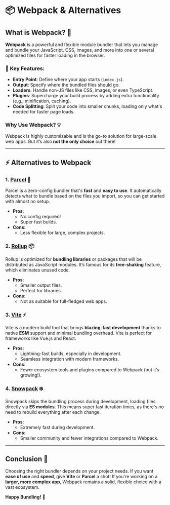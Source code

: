 # 📦 Webpack & Alternatives

## What is Webpack? 🤔

**Webpack** is a powerful and flexible module bundler that lets you manage and bundle your JavaScript, CSS, images, and more into one or several optimized files for faster loading in the browser.

### 🔑 Key Features:

- **Entry Point**: Define where your app starts (`index.js`).
- **Output**: Specify where the bundled files should go.
- **Loaders**: Handle non-JS files like CSS, images, or even TypeScript.
- **Plugins**: Supercharge your build process by adding extra functionality (e.g., minification, caching).
- **Code Splitting**: Split your code into smaller chunks, loading only what's needed for faster page loads.

### Why Use Webpack? 💡

Webpack is highly customizable and is the go-to solution for large-scale web apps. But it’s also **not the only choice** out there!

---

## ⚡ Alternatives to Webpack

### 1. [Parcel](https://parceljs.org/) 🚀

Parcel is a zero-config bundler that's **fast** and **easy to use**. It automatically detects what to bundle based on the files you import, so you can get started with almost no setup.

- **Pros**:
  - No config required!
  - Super fast builds.
- **Cons**:
  - Less flexible for large, complex projects.

### 2. [Rollup](https://rollupjs.org/) 📦

Rollup is optimized for **bundling libraries** or packages that will be distributed as JavaScript modules. It’s famous for its **tree-shaking** feature, which eliminates unused code.

- **Pros**:
  - Smaller output files.
  - Perfect for libraries.
- **Cons**:
  - Not as suitable for full-fledged web apps.

### 3. [Vite](https://vitejs.dev/) ⚡

Vite is a modern build tool that brings **blazing-fast development** thanks to native **ESM** support and minimal bundling overhead. Vite is perfect for frameworks like Vue.js and React.

- **Pros**:
  - Lightning-fast builds, especially in development.
  - Seamless integration with modern frameworks.
- **Cons**:
  - Fewer ecosystem tools and plugins compared to Webpack (but it’s growing!).

### 4. [Snowpack](https://www.snowpack.dev/) ❄️

Snowpack skips the bundling process during development, loading files directly via **ES modules**. This means super fast iteration times, as there's no need to rebuild everything after each change.

- **Pros**:
  - Extremely fast during development.
- **Cons**:
  - Smaller community and fewer integrations compared to Webpack.

---

## Conclusion 🏁

Choosing the right bundler depends on your project needs. If you want **ease of use** and **speed**, give **Vite** or **Parcel** a shot! If you're working on a **larger, more complex app**, Webpack remains a solid, flexible choice with a vast ecosystem.

**Happy Bundling!** 🎉

